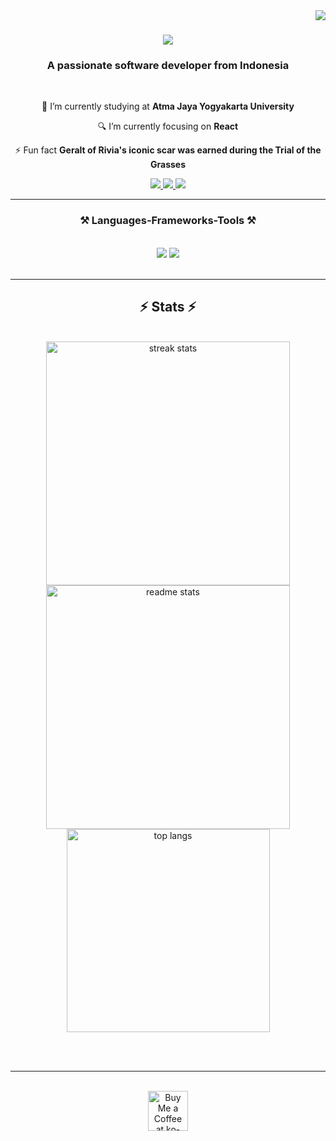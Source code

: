 <img align="right" src="https://visitor-badge.laobi.icu/badge?page_id=ongkyyyyy.ongkyyyyy" />

<h1 align="center">
    <img src="https://readme-typing-svg.herokuapp.com/?font=Righteous&size=35&center=true&vCenter=true&width=500&height=70&duration=4000&lines=Hi+There!+👋;+I'm+William+Ongky+Wijaya!;" />
</h1>

<h3 align="center">A passionate software developer from Indonesia</h3>

<br/>

<div align="center">
 
 🔭 I’m currently studying at **Atma Jaya Yogyakarta University**
 
 🔍 I’m currently focusing on **React**

 ⚡ Fun fact **Geralt of Rivia's iconic scar was earned during the Trial of the Grasses**

 </div>

 <div align="center"> 
  <a href="mailto:william.ongkywow@gmail.com">
    <img src="https://img.shields.io/badge/Gmail-333333?style=for-the-badge&logo=gmail&logoColor=white" />
  </a>
  <a href="https://www.linkedin.com/in/williamongky/" target="_blank">
    <img src="https://img.shields.io/badge/LinkedIn-0077B5?style=for-the-badge&logo=linkedin&logoColor=white" target="_blank" />
  </a>
  <a href="https://www.instagram.com/williamongky" target="_blank">
     <img src="https://img.shields.io/badge/Instagram-E1306C?style=for-the-badge&logo=instagram&logoColor=white" target="_blank" /> 
  </a>
</div>

 <hr/>

<h3 align="center">⚒️ Languages-Frameworks-Tools ⚒️</h3>
<br>
<div align="center">
    <img src="https://skillicons.dev/icons?i=react,bootstrap,html,css,vscode,github,figma,tailwind,git" />
    <img src="https://skillicons.dev/icons?i=javascript,firebase,mongodb,c,java,mysql" /><br>
</div>

<br/>

<hr/>

<h2 align="center">⚡ Stats ⚡</h2>
<br>
<div align=center>
  <img width=390 src="https://github-readme-streak-stats-ongkyyyyy.vercel.app/?user=ongkyyyyy&count_private=true&theme=react&border_radius=10" alt="streak stats"/>
  <img width=390 src="https://github-readme-stats-ongkyyyyy.vercel.app/api?username=ongkyyyyy&count_private=true&show_icons=true&theme=react&rank_icon=github&border_radius=10" alt="readme stats" />
  <br/>
  <img width=325 align="center" src="https://github-readme-stats-ongkyyyyy.vercel.app/api/top-langs/?username=ongkyyyyy&hide=HTML&langs_count=8&layout=compact&theme=react&border_radius=10&size_weight=0.5&count_weight=0.5&exclude_repo=github-readme-stats" alt="top langs" />
</div>

<br/><br/>

<hr/>

<br/>

<div align="center">
<a href='https://ko-fi.com/V7V4RAK9C' target='_blank'><img height='64' style='border:0px;height:64px;' src='https://storage.ko-fi.com/cdn/kofi1.png?v=3' border='0' alt='Buy Me a Coffee at ko-fi.com' /></a>
</div>

<br/>

<!--
**ongkyyyyy/ongkyyyyy** is a ✨ _special_ ✨ repository because its `README.md` (this file) appears on your GitHub profile.

Here are some ideas to get you started:

- 🔭 I’m currently working on ...
- 🌱 I’m currently learning ...
- 👯 I’m looking to collaborate on ...
- 🤔 I’m looking for help with ...
- 💬 Ask me about ...
- 📫 How to reach me: ...
- 😄 Pronouns: ...
- ⚡ Fun fact: ...
-->
